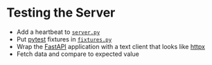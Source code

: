 # Testing the Server

-   Add a heartbeat to [`server.py`](./server.py)
-   Put [pytest][pytest] fixtures in [`fixtures.py`](./fixtures.py)
-   Wrap the [FastAPI][fastapi] application with a text client that looks like [httpx][httpx]
-   Fetch data and compare to expected value

[fastapi]: https://fastapi.tiangolo.com/
[httpx]: https://www.python-httpx.org/
[pytest]: https://docs.pytest.org/

